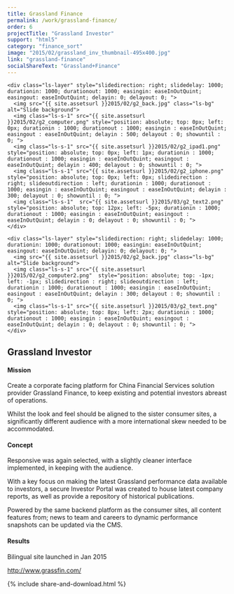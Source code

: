```yaml
---
title: Grassland Finance
permalink: /work/grassland-finance/
order: 6
projectTitle: "Grassland Investor"
support: "html5"
category: "finance_sort"
image: "2015/02/grassland_inv_thumbnail-495x400.jpg"
link: "grassland-finance"
socialShareText: "Grassland+Finance"
---
```

<div class="avia-layerslider">
  <div id="layerslider_1" class="ls-wp-container">

    <div class="ls-layer" style="slidedirection: right; slidedelay: 1000; durationin: 1000; durationout: 1000; easingin: easeInOutQuint; easingout: easeInOutQuint; delayin: 0; delayout: 0; ">
      <img src="{{ site.assetsurl }}2015/02/g2_back.jpg" class="ls-bg" alt="Slide background">
      <img class="ls-s-1" src="{{ site.assetsurl }}2015/02/g2_computer.png" style="position: absolute; top: 0px; left: 0px; durationin : 1000; durationout : 1000; easingin : easeInOutQuint; easingout : easeInOutQuint; delayin : 500; delayout : 0; showuntil : 0; ">
      <img class="ls-s-1" src="{{ site.assetsurl }}2015/02/g2_ipad1.png" style="position: absolute; top: 0px; left: 1px; durationin : 1000; durationout : 1000; easingin : easeInOutQuint; easingout : easeInOutQuint; delayin : 400; delayout : 0; showuntil : 0; ">
      <img class="ls-s-1" src="{{ site.assetsurl }}2015/02/g2_iphone.png" style="position: absolute; top: 0px; left: 0px; slidedirection : right; slideoutdirection : left; durationin : 1000; durationout : 1000; easingin : easeInOutQuint; easingout : easeInOutQuint; delayin : 300; delayout : 0; showuntil : 0; ">
      <img class="ls-s-1"  src="{{ site.assetsurl }}2015/03/g2_text2.png" style="position: absolute; top: 12px; left: -5px; durationin : 1000; durationout : 1000; easingin : easeInOutQuint; easingout : easeInOutQuint; delayin : 0; delayout : 0; showuntil : 0; ">
    </div>

    <div class="ls-layer" style="slidedirection: right; slidedelay: 1000; durationin: 1000; durationout: 1000; easingin: easeInOutQuint; easingout: easeInOutQuint; delayin: 0; delayout: 0; ">
      <img src="{{ site.assetsurl }}2015/02/g2_back.jpg" class="ls-bg" alt="Slide background">
      <img class="ls-s-1" src="{{ site.assetsurl }}2015/02/g2_computer2.png"  style="position: absolute; top: -1px; left: -1px; slidedirection : right; slideoutdirection : left; durationin : 1000; durationout : 1000; easingin : easeInOutQuint; easingout : easeInOutQuint; delayin : 300; delayout : 0; showuntil : 0; ">
      <img class="ls-s-1" src="{{ site.assetsurl }}2015/03/g2_text.png" style="position: absolute; top: 8px; left: 2px; durationin : 1000; durationout : 1000; easingin : easeInOutQuint; easingout : easeInOutQuint; delayin : 0; delayout : 0; showuntil : 0; ">
    </div>
  </div>
</div>

<div class="wrapper content project-detail" markdown="1">
  <h2 class="content-h2 with-bottom-line">Grassland Investor</h2>

#### Mission

Create a corporate facing platform for China Financial Services solution provider Grassland Finance, to keep existing and potential investors abreast of operations.

Whilst the look and feel should be aligned to the sister consumer sites, a significantly different audience with a more international skew needed to be accommodated.

#### Concept

Responsive was again selected, with a slightly cleaner interface implemented, in keeping with the audience.

With a key focus on making the latest Grassland performance data available to investors, a secure Investor Portal was created to house latest company reports, as well as provide a repository of historical publications.

Powered by the same backend platform as the consumer sites, all content features from; news to team and careers to dynamic performance snapshots can be updated via the CMS.

#### Results

Bilingual site launched in Jan 2015

<http://www.grassfin.com/>

</div>

{% include share-and-download.html %}

<script>
$(document).ready(function() {
  if (typeof $.fn.layerSlider == "undefined") {
    lsShowNotice('layerslider_1','jquery');
  }
  else if (typeof $.transit == "undefined" || typeof $.transit.modifiedForLayerSlider == "undefined") {
    lsShowNotice('layerslider_1', 'transit');
  }
  else
  {
    $("#layerslider_1").layerSlider({
      width : '1440px',
      height : '600px',
      responsive : true,
      responsiveUnder : 0,
      sublayerContainer : 0,
      autoStart : false,
      pauseOnHover : true,
      firstLayer : 1,
      animateFirstLayer : true,
      randomSlideshow : false,
      twoWaySlideshow : true,
      loops : 0,
      forceLoopNum : true,
      autoPlayVideos : true,
      autoPauseSlideshow : 'auto',
      youtubePreview : 'maxresdefault.jpg',
      keybNav : true,
      touchNav : true,
      skin : 'fullwidth',
      skinsPath : '../../css/LayerSlider/skins/',
      globalBGColor : '#ffffff',
      navPrevNext : true,
      navStartStop : false,
      navButtons : true,
      hoverPrevNext : false,
      hoverBottomNav : false,
      showBarTimer : false,
      showCircleTimer : true,
      thumbnailNavigation : 'disabled',
      tnWidth : 100,
      tnHeight : 60,
      tnContainerWidth : '60%',
      tnActiveOpacity : 35,
      tnInactiveOpacity : 100,
      imgPreload : true,
      yourLogo : false,
      yourLogoStyle : 'left: 10px; top: 10px;',
      yourLogoLink : false,
      yourLogoTarget : '_self',
      cbInit : function(element) { },
      cbStart : function(data) { },
      cbStop : function(data) { },
      cbPause : function(data) { },
      cbAnimStart : function(data) { },
      cbAnimStop : function(data) { },
      cbPrev : function(data) { },
      cbNext : function(data) { }
    });
  }
});
</script>
